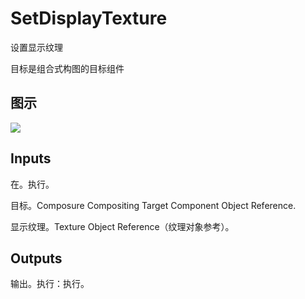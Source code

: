 # SetDisplayTexture

设置显示纹理

目标是组合式构图的目标组件

## 图示

![]($-20221218-18285239.png)

## Inputs

在。执行。

目标。Composure Compositing Target Component Object Reference.

显示纹理。Texture Object Reference（纹理对象参考）。 

## Outputs

输出。执行：执行。
